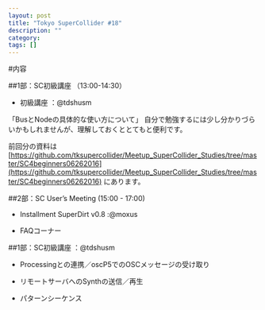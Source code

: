 ```yaml
---
layout: post
title: "Tokyo SuperCollider #18"
description: ""
category: 
tags: []
---
```

 


#内容

##1部：SC初級講座 （13:00-14:30）

- 初級講座 ：@tdshusm

「BusとNodeの具体的な使い方について」
自分で勉強するには少し分かりづらいかもしれませんが、理解しておくととてもと便利です。

前回分の資料は [https://github.com/tksupercollider/Meetup_SuperCollider_Studies/tree/master/SC4beginners06262016](https://github.com/tksupercollider/Meetup_SuperCollider_Studies/tree/master/SC4beginners06262016) にあります。

##2部：SC User’s Meeting (15:00 - 17:00)

- Installment SuperDirt v0.8 :@moxus

- FAQコーナー

##1部：SC初級講座 ：@tdshusm

- Processingとの連携／oscP5でのOSCメッセージの受け取り

- リモートサーバへのSynthの送信／再生

- パターンシーケンス